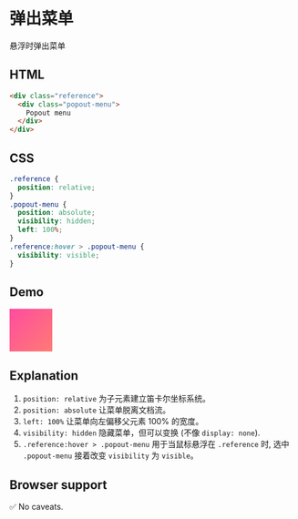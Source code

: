 # 弹出菜单

悬浮时弹出菜单

## HTML

```html
<div class="reference">
  <div class="popout-menu">
    Popout menu
  </div>
</div>
```

## CSS

```css
.reference {
  position: relative;
}
.popout-menu {
  position: absolute;
  visibility: hidden;
  left: 100%;
}
.reference:hover > .popout-menu {
  visibility: visible;
}
```

## Demo

<div class="snippet-demo">
  <div class="snippet-demo__reference">
    <div class="snippet-demo__popout-menu">
      Popout menu
    </div>
  </div>
</div>

<style>
.snippet-demo__reference {
  background: linear-gradient(135deg, #ff4c9f, #ff7b74);
  height: 75px;
  width: 75px;
  position: relative;
  will-change: transform;
}
.snippet-demo__popout-menu {
  position: absolute;
  visibility: hidden;
  left: 100%;
  background: #333;
  color: white;
  font-size: 0.9rem;
  padding: 0.4rem 0.8rem;
  width: 100px;
  text-align: center;
}
.snippet-demo__reference:hover > .snippet-demo__popout-menu {
  visibility: visible;
}
</style>

## Explanation

1.  `position: relative` 为子元素建立笛卡尔坐标系统。
2.  `position: absolute` 让菜单脱离文档流。
3.  `left: 100%` 让菜单向左偏移父元素 100% 的宽度。
4.  `visibility: hidden` 隐藏菜单，但可以变换 (不像 `display: none`).
5.  `.reference:hover > .popout-menu` 用于当鼠标悬浮在 `.reference` 时, 选中 `.popout-menu` 接着改变 `visibility` 为 `visible`。

## Browser support

<span class="snippet__support-note">✅ No caveats.</span>

<!-- tags: interactivity -->

